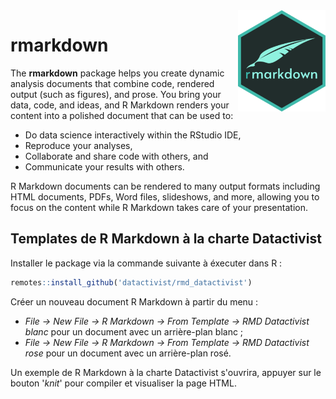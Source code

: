 <img src="https://github.com/rstudio/rmarkdown/blob/main/man/figures/logo.png" align="right" alt="rmarkdown" width="140" />

# rmarkdown

The **rmarkdown** package helps you create dynamic analysis documents that combine code, rendered output (such as figures), and prose. You bring your data, code, and ideas, and R Markdown renders your content into a polished document that can be used to:

- Do data science interactively within the RStudio IDE,
- Reproduce your analyses,
- Collaborate and share code with others, and
- Communicate your results with others.

R Markdown documents can be rendered to many output formats including HTML documents, PDFs, Word files, slideshows, and more, allowing you to focus on the content while R Markdown takes care of your presentation.

## Templates de R Markdown à la charte Datactivist

Installer le package via la commande suivante à éxecuter dans R :

```r
remotes::install_github('datactivist/rmd_datactivist')
```

Créer un nouveau document R Markdown à partir du menu :

- *File -> New File -> R Markdown -> From Template -> RMD Datactivist blanc* pour un document avec un arrière-plan blanc ;
- *File -> New File -> R Markdown -> From Template -> RMD Datactivist rose* pour un document avec un arrière-plan rosé.

Un exemple de R Markdown à la charte Datactivist s'ouvrira, appuyer sur le bouton '*knit*' pour compiler et visualiser la page HTML.
